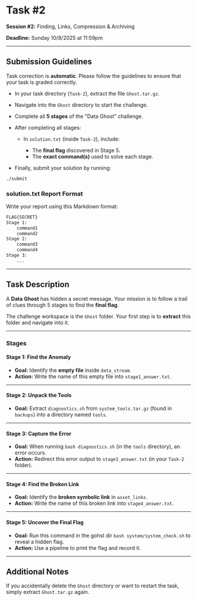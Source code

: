 
# Task #2

**Session #2:** Finding, Links, Compression & Archiving

**Deadline:** Sunday 10/8/2025 at 11:59pm

---

## Submission Guidelines
Task correction is **automatic**. Please follow the guidelines to ensure that your task is graded correctly.

* In your task directory (`Task-2`), extract the file `Ghost.tar.gz`.
* Navigate into the `Ghost` directory to start the challenge.
* Complete all **5 stages** of the "Data Ghost" challenge.
* After completing all stages:

  * In `solution.txt` (inside `Task-2`), include:

    * The **final flag** discovered in Stage 5.
    * The **exact command(s)** used to solve each stage.

- Finally, submit your solution by running:
```bash
./submit
```

### solution.txt Report Format

Write your report using this Markdown format:

```markdown
FLAG{SECRET}
Stage 1:
    command1
    command2
Stage 2:
    command3
    command4
Stage 3:
    ...
```

---

## Task Description

A **Data Ghost** has hidden a secret message. Your mission is to follow a trail of clues through 5 stages to find the **final flag**.

The challenge workspace is the `Ghost` folder. Your first step is to **extract** this folder and navigate into it.

---

### Stages

#### **Stage 1: Find the Anomaly**

* **Goal:** Identify the **empty file** inside `data_stream`.
* **Action:** Write the name of this empty file into `stage1_answer.txt`.

---

#### **Stage 2: Unpack the Tools**

* **Goal:** Extract `diagnostics.sh` from `system_tools.tar.gz` (found in `backups`) into a directory named `tools`.

---

#### **Stage 3: Capture the Error**

* **Goal:** When running `bash diagnostics.sh` (in the `tools` directory), an error occurs.
* **Action:** Redirect this error output to `stage3_answer.txt` (in your `Task-2` folder).

---

#### **Stage 4: Find the Broken Link**

* **Goal:** Identify the **broken symbolic link** in `asset_links`.
* **Action:** Write the name of this broken link into `stage4_answer.txt`.

---

#### **Stage 5: Uncover the Final Flag**

* **Goal:** Run this command in the gohst dir `bash system/system_check.sh` to reveal a hidden flag.
* **Action:** Use a pipeline to print the flag and record it.
---

## Additional Notes

If you accidentally delete the `Ghost` directory or want to restart the task, simply extract `Ghost.tar.gz` again.


